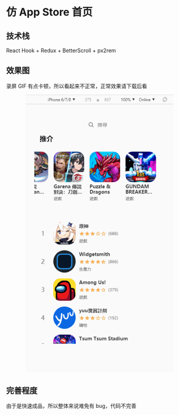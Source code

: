 # 仿 App Store 首页

## 技术栈

React Hook + Redux + BetterScroll + px2rem

## 效果图

录屏 GIF 有点卡顿，所以看起来不正常，正常效果请下载后看

<p align="center">
	<img src="https://github.com/Jacky-Summer/react-app-store/blob/master/source/demo.gif" alt=""  width="400">
</p>

## 完善程度

由于是快速成品，所以整体来说难免有 bug，代码不完善
